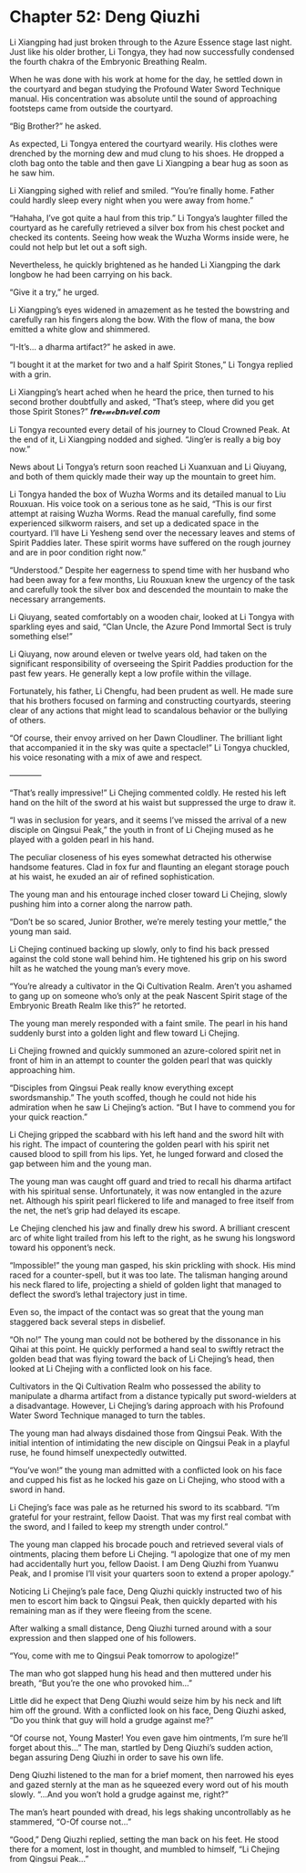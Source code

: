 # Chapter 52: Deng Qiuzhi

Li Xiangping had just broken through to the Azure Essence stage last night. Just like his older brother, Li Tongya, they had now successfully condensed the fourth chakra of the Embryonic Breathing Realm.

When he was done with his work at home for the day, he settled down in the courtyard and began studying the Profound Water Sword Technique manual. His concentration was absolute until the sound of approaching footsteps came from outside the courtyard.

“Big Brother?” he asked.

As expected, Li Tongya entered the courtyard wearily. His clothes were drenched by the morning dew and mud clung to his shoes. He dropped a cloth bag onto the table and then gave Li Xiangping a bear hug as soon as he saw him.

Li Xiangping sighed with relief and smiled. “You’re finally home. Father could hardly sleep every night when you were away from home.”

“Hahaha, I’ve got quite a haul from this trip.” Li Tongya’s laughter filled the courtyard as he carefully retrieved a silver box from his chest pocket and checked its contents. Seeing how weak the Wuzha Worms inside were, he could not help but let out a soft sigh.

Nevertheless, he quickly brightened as he handed Li Xiangping the dark longbow he had been carrying on his back.

“Give it a try,” he urged.

Li Xiangping’s eyes widened in amazement as he tested the bowstring and carefully ran his fingers along the bow. With the flow of mana, the bow emitted a white glow and shimmered.

“I-It’s... a dharma artifact?” he asked in awe.

“I bought it at the market for two and a half Spirit Stones,” Li Tongya replied with a grin.

Li Xiangping’s heart ached when he heard the price, then turned to his second brother doubtfully and asked, “That’s steep, where did you get those Spirit Stones?”
𝒇𝙧𝙚𝓮𝔀𝓮𝒃𝙣𝓸𝒗𝒆𝒍.𝙘𝒐𝒎

Li Tongya recounted every detail of his journey to Cloud Crowned Peak. At the end of it, Li Xiangping nodded and sighed. “Jing’er is really a big boy now.”

News about Li Tongya’s return soon reached Li Xuanxuan and Li Qiuyang, and both of them quickly made their way up the mountain to greet him.

Li Tongya handed the box of Wuzha Worms and its detailed manual to Liu Rouxuan. His voice took on a serious tone as he said, “This is our first attempt at raising Wuzha Worms. Read the manual carefully, find some experienced silkworm raisers, and set up a dedicated space in the courtyard. I’ll have Li Yesheng send over the necessary leaves and stems of Spirit Paddies later. These spirit worms have suffered on the rough journey and are in poor condition right now.”

“Understood.” Despite her eagerness to spend time with her husband who had been away for a few months, Liu Rouxuan knew the urgency of the task and carefully took the silver box and descended the mountain to make the necessary arrangements.

Li Qiuyang, seated comfortably on a wooden chair, looked at Li Tongya with sparkling eyes and said, “Clan Uncle, the Azure Pond Immortal Sect is truly something else!”

Li Qiuyang, now around eleven or twelve years old, had taken on the significant responsibility of overseeing the Spirit Paddies production for the past few years. He generally kept a low profile within the village.

Fortunately, his father, Li Chengfu, had been prudent as well. He made sure that his brothers focused on farming and constructing courtyards, steering clear of any actions that might lead to scandalous behavior or the bullying of others.

“Of course, their envoy arrived on her Dawn Cloudliner. The brilliant light that accompanied it in the sky was quite a spectacle!” Li Tongya chuckled, his voice resonating with a mix of awe and respect.

————

“That’s really impressive!” Li Chejing commented coldly. He rested his left hand on the hilt of the sword at his waist but suppressed the urge to draw it.

“I was in seclusion for years, and it seems I’ve missed the arrival of a new disciple on Qingsui Peak,” the youth in front of Li Chejing mused as he played with a golden pearl in his hand.

The peculiar closeness of his eyes somewhat detracted his otherwise handsome features. Clad in fox fur and flaunting an elegant storage pouch at his waist, he exuded an air of refined sophistication.

The young man and his entourage inched closer toward Li Chejing, slowly pushing him into a corner along the narrow path.

“Don’t be so scared, Junior Brother, we’re merely testing your mettle,” the young man said.

Li Chejing continued backing up slowly, only to find his back pressed against the cold stone wall behind him. He tightened his grip on his sword hilt as he watched the young man’s every move.

“You’re already a cultivator in the Qi Cultivation Realm. Aren’t you ashamed to gang up on someone who’s only at the peak Nascent Spirit stage of the Embryonic Breath Realm like this?” he retorted.

The young man merely responded with a faint smile. The pearl in his hand suddenly burst into a golden light and flew toward Li Chejing.

Li Chejing frowned and quickly summoned an azure-colored spirit net in front of him in an attempt to counter the golden pearl that was quickly approaching him.

“Disciples from Qingsui Peak really know everything except swordsmanship.” The youth scoffed, though he could not hide his admiration when he saw Li Chejing’s action. “But I have to commend you for your quick reaction.”

Li Chejing gripped the scabbard with his left hand and the sword hilt with his right. The impact of countering the golden pearl with his spirit net caused blood to spill from his lips. Yet, he lunged forward and closed the gap between him and the young man.

The young man was caught off guard and tried to recall his dharma artifact with his spiritual sense. Unfortunately, it was now entangled in the azure net. Although his spirit pearl flickered to life and managed to free itself from the net, the net’s grip had delayed its escape.

Le Chejing clenched his jaw and finally drew his sword. A brilliant crescent arc of white light trailed from his left to the right, as he swung his longsword toward his opponent’s neck.

“Impossible!” the young man gasped, his skin prickling with shock. His mind raced for a counter-spell, but it was too late. The talisman hanging around his neck flared to life, projecting a shield of golden light that managed to deflect the sword’s lethal trajectory just in time.

Even so, the impact of the contact was so great that the young man staggered back several steps in disbelief.

“Oh no!” The young man could not be bothered by the dissonance in his Qihai at this point. He quickly performed a hand seal to swiftly retract the golden bead that was flying toward the back of Li Chejing’s head, then looked at Li Chejing with a conflicted look on his face.

Cultivators in the Qi Cultivation Realm who possessed the ability to manipulate a dharma artifact from a distance typically put sword-wielders at a disadvantage. However, Li Chejing’s daring approach with his Profound Water Sword Technique managed to turn the tables.

The young man had always disdained those from Qingsui Peak. With the initial intention of intimidating the new disciple on Qingsui Peak in a playful ruse, he found himself unexpectedly outwitted.

“You’ve won!” the young man admitted with a conflicted look on his face and cupped his fist as he locked his gaze on Li Chejing, who stood with a sword in hand.

Li Chejing’s face was pale as he returned his sword to its scabbard. “I’m grateful for your restraint, fellow Daoist. That was my first real combat with the sword, and I failed to keep my strength under control.”

The young man clapped his brocade pouch and retrieved several vials of ointments, placing them before Li Chejing. “I apologize that one of my men had accidentally hurt you, fellow Daoist. I am Deng Qiuzhi from Yuanwu Peak, and I promise I’ll visit your quarters soon to extend a proper apology.”

Noticing Li Chejing’s pale face, Deng Qiuzhi quickly instructed two of his men to escort him back to Qingsui Peak, then quickly departed with his remaining man as if they were fleeing from the scene.

After walking a small distance, Deng Qiuzhi turned around with a sour expression and then slapped one of his followers.

“You, come with me to Qingsui Peak tomorrow to apologize!”

The man who got slapped hung his head and then muttered under his breath, “But you’re the one who provoked him...”

Little did he expect that Deng Qiuzhi would seize him by his neck and lift him off the ground. With a conflicted look on his face, Deng Qiuzhi asked, “Do you think that guy will hold a grudge against me?”

“Of course not, Young Master! You even gave him ointments, I’m sure he’ll forget about this...” The man, startled by Deng Qiuzhi’s sudden action, began assuring Deng Qiuzhi in order to save his own life.

Deng Qiuzhi listened to the man for a brief moment, then narrowed his eyes and gazed sternly at the man as he squeezed every word out of his mouth slowly. “...And you won’t hold a grudge against me, right?”

The man’s heart pounded with dread, his legs shaking uncontrollably as he stammered, “O-Of course not...”

“Good,” Deng Qiuzhi replied, setting the man back on his feet. He stood there for a moment, lost in thought, and mumbled to himself, “Li Chejing from Qingsui Peak...”
